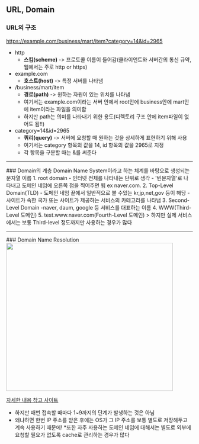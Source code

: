 ## URL, Domain
### URL의 구조
https://example.com/business/mart/item?category=14&id=2965
* http
    - **스킴(scheme)** -> 프로토콜 이름이 들어감(클라이언트와 서버간의 통신 규약, 웹에서는 주로 http or https)
* example.com 
    - **호스트(host)** -> 특정 서버를 나타냄
* /business/mart/item
    - **경로(path)** -> 원하는 자원이 있는 위치를 나타냄 
    - 여기서는 example.com이라는 서버 안에서 root안에 business안에 mart안에 item이라는 파일을 의미함
    - 하지만 path는 의미를 나타내기 위한 용도(디렉토리 구조 안에 item파일이 없어도 됨!!)
* category=14&id=2965
    - **쿼리(query)** -> 서버에 요청할 때 원하는 것을 상세하게 표현하기 위해 사용
    - 여기서는 category 항목의 값을 14, id 항목의 값을 2965로 지정 
    - 각 항목을 구분할 때는 &를 써준다 

<hr>
### Domain의 계층
Domain Name System이라고 하는 체계를 바탕으로 생성되는 문자열 이름 
1. root domain 
    - 인터넷 전체를 나타내는 단위로 생각 
    - '빈문자열'로 나타내고 도메인 네임에 오른쪽 점을 찍어주면 됨 ex naver.com.
2. Top-Level Domain(TLD)
    - 도메인 네임 끝에서 일반적으로 볼 수있는 kr,jp,net,gov 등이 해당
    - 사이트가 속한 국가 또는 사이트가 제공하는 서비스의 카테고리를 나타냄 
3. Second-Level Domain
    -naver, daum, google 등 서비스를 대표하는 이름 
4. WWW(Third-Level 도메인)
5. test.www.naver.com(Fourth-Level 도메인)
> 하지만 실제 서비스에서는 보통 Third-level 정도까지만 사용하는 경우가 많다

<hr>
### Domain Name Resolution
<img src="DNR.jpg" width="450px" height="400px">


[자세한 내용 참고 사이트](https://aws.amazon.com/ko/route53/what-is-dns/)
* 하지만 매번 접속할 때마다 1~9까지의 단계가 발생하는 것은 아님
* 왜냐하면 한번 IP 주소를 받은 후에는 OS가 그 IP 주소를 보통 별도로 저장해두고 계속 사용하기 때문에!
*또한 자주 사용하는 도메인 네임에 대해서는 별도로 외부에 요청할 필요가 없도록 cache로 관리하는 경우가 많다